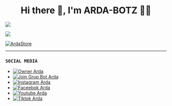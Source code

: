 <h1 align='center'> Hi there 👋, I'm ARDA-BOTZ 👩‍💻 </h1>










<a href="https://github.com/ardastore"><img src="https://cardivo.vercel.app/api?name=ARDA-STORE&description=Hai%20Saya%20Adalah%20Seorang%20Pelajar%20Mahasiswa%20Tujuan%20Saya%20Untuk%20Menguasai%20DataBase%20Project%20Whatsapp%20%F0%9F%98%9E%F0%9F%98%9F%F0%9F%98%A2&image=https://i.ibb.co/DWvz6SY/20220108-131115.jpg&usqp=CAU&backgroundColor=%23000000&instagram=ardasaha10&github=ArdaStore&pattern=leaf&colorPattern=%23ffff00" /><a>
</p>




  

<a href="https://github.com/ardastore"><img src="https://cardivo.vercel.app/api?name=ARDA-STORE&description=Hai%20Saya%20Adalah%20Seorang%20Pelajar%20Mahasiswa%20Tujuan%20Saya%20Untuk%20Menguasai%20DataBase%20Project%20Whatsapp%20%F0%9F%98%9E%F0%9F%98%9F%F0%9F%98%A2&image=https://i.ibb.co/DWvz6SY/20220108-131115.jpg&usqp=CAU&backgroundColor=%23ecf0f1&instagram=ardasaha10&github=ArdaStore&pattern=leaf&colorPattern=%23eaeaea" /><a>
</p>



<a href="https://github.com/ardastore"><img src="https://i.ibb.co/DWvz6SY/20220108-131115.jpg" alt="ArdaStore" border="0"></a>

___






### `SOCIAL MEDIA`
- [![Owner Arda](https://img.shields.io/badge/Developer-ArdaSaha-brightgreen)](https://bit.ly/ArdaSahaWA)
- [![Join Grup Bot Arda](https://img.shields.io/badge/Join%20Group-000000?style=social&logo=whatsapp&logoColor=brightgreen)](https://chat.whatsapp.com/EEuvxqQuv4bGsjrTttzFz8) 
- [![Instagram Arda](https://img.shields.io/badge/Instagram-000000?style=social&logo=instagram&logoColor=ff69b4)](https://bit.ly/ArdaSaha10)
- [![Faceebok Arda](https://img.shields.io/badge/Facebook-ff007f?style=social&logo=facebook&logoColor=0080ff)](https://bit.ly/TikTokArda)
- [![Youtube Arda](https://img.shields.io/badge/Youtube-000000?style=social&logo=youtube&logoColor=red)](https://bit.ly/YTarda)
- [![Tiktok Arda](https://img.shields.io/badge/Tiktok-ff007f?style=social&logo=tiktok&logoColor=ff007f)](https://bit.ly/TikTokArda)



